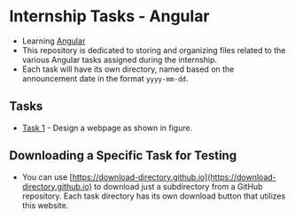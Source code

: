# Internship Tasks - Angular

- Learning [Angular](https://angular.dev/)
- This repository is dedicated to storing and organizing files related to the various Angular tasks assigned during the internship.
- Each task will have its own directory, named based on the announcement date in the format `yyyy-mm-dd`.

## Tasks

- [Task 1](2024-06-10) - Design a webpage as shown in figure.

## Downloading a Specific Task for Testing

- You can use [https://download-directory.github.io](https://download-directory.github.io) to download just a subdirectory from a GitHub repository. Each task directory has its own download button that utilizes this website.
